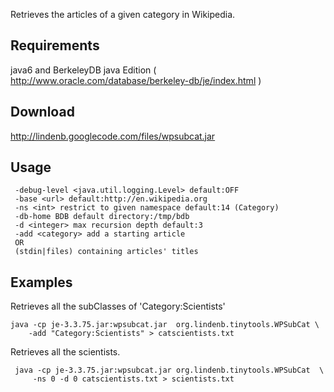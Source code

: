 Retrieves the articles of a given category in Wikipedia.
## Requirements ##
java6 and BerkeleyDB java Edition ( http://www.oracle.com/database/berkeley-db/je/index.html )
## Download ##
http://lindenb.googlecode.com/files/wpsubcat.jar
## Usage ##
```
 -debug-level <java.util.logging.Level> default:OFF
 -base <url> default:http://en.wikipedia.org
 -ns <int> restrict to given namespace default:14 (Category)
 -db-home BDB default directory:/tmp/bdb
 -d <integer> max recursion depth default:3
 -add <category> add a starting article
 OR
 (stdin|files) containing articles' titles
```
## Examples ##
Retrieves all the subClasses of 'Category:Scientists'
```
java -cp je-3.3.75.jar:wpsubcat.jar  org.lindenb.tinytools.WPSubCat \
    -add "Category:Scientists" > catscientists.txt
```

Retrieves all the scientists.
```
 java -cp je-3.3.75.jar:wpsubcat.jar org.lindenb.tinytools.WPSubCat  \
     -ns 0 -d 0 catscientists.txt > scientists.txt
```